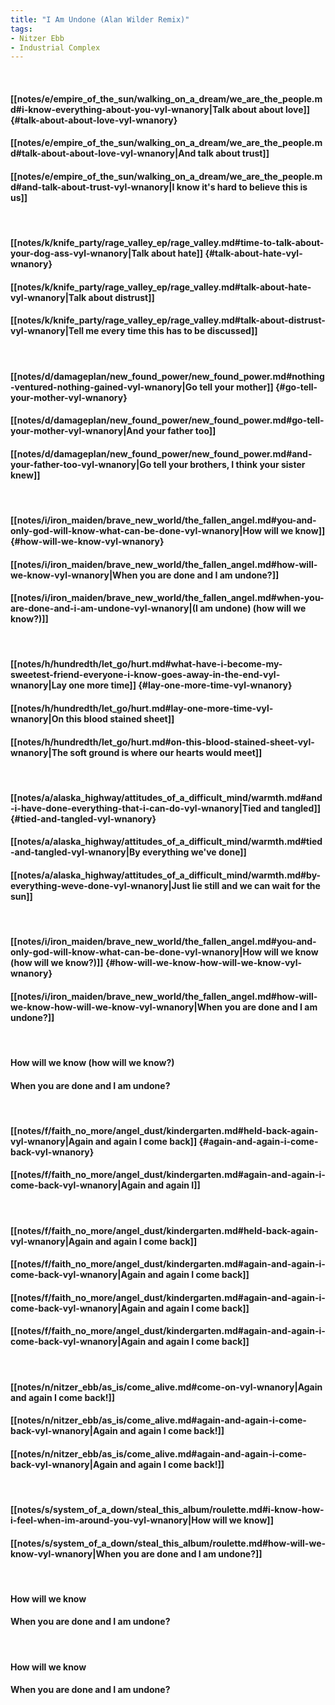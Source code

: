 ```yaml
---
title: "I Am Undone (Alan Wilder Remix)"
tags:
- Nitzer Ebb
- Industrial Complex
---
```

&nbsp;
#### [[notes/e/empire_of_the_sun/walking_on_a_dream/we_are_the_people.md#i-know-everything-about-you-vyl-wnanory|Talk about about love]] {#talk-about-about-love-vyl-wnanory}
#### [[notes/e/empire_of_the_sun/walking_on_a_dream/we_are_the_people.md#talk-about-about-love-vyl-wnanory|And talk about trust]]
#### [[notes/e/empire_of_the_sun/walking_on_a_dream/we_are_the_people.md#and-talk-about-trust-vyl-wnanory|I know it's hard to believe this is us]]
&nbsp;
#### [[notes/k/knife_party/rage_valley_ep/rage_valley.md#time-to-talk-about-your-dog-ass-vyl-wnanory|Talk about hate]] {#talk-about-hate-vyl-wnanory}
#### [[notes/k/knife_party/rage_valley_ep/rage_valley.md#talk-about-hate-vyl-wnanory|Talk about distrust]]
#### [[notes/k/knife_party/rage_valley_ep/rage_valley.md#talk-about-distrust-vyl-wnanory|Tell me every time this has to be discussed]]
&nbsp;
#### [[notes/d/damageplan/new_found_power/new_found_power.md#nothing-ventured-nothing-gained-vyl-wnanory|Go tell your mother]] {#go-tell-your-mother-vyl-wnanory}
#### [[notes/d/damageplan/new_found_power/new_found_power.md#go-tell-your-mother-vyl-wnanory|And your father too]]
#### [[notes/d/damageplan/new_found_power/new_found_power.md#and-your-father-too-vyl-wnanory|Go tell your brothers, I think your sister knew]]
&nbsp;
#### [[notes/i/iron_maiden/brave_new_world/the_fallen_angel.md#you-and-only-god-will-know-what-can-be-done-vyl-wnanory|How will we know]] {#how-will-we-know-vyl-wnanory}
#### [[notes/i/iron_maiden/brave_new_world/the_fallen_angel.md#how-will-we-know-vyl-wnanory|When you are done and I am undone?]]
#### [[notes/i/iron_maiden/brave_new_world/the_fallen_angel.md#when-you-are-done-and-i-am-undone-vyl-wnanory|(I am undone) (how will we know?)]]
&nbsp;
#### [[notes/h/hundredth/let_go/hurt.md#what-have-i-become-my-sweetest-friend-everyone-i-know-goes-away-in-the-end-vyl-wnanory|Lay one more time]] {#lay-one-more-time-vyl-wnanory}
#### [[notes/h/hundredth/let_go/hurt.md#lay-one-more-time-vyl-wnanory|On this blood stained sheet]]
#### [[notes/h/hundredth/let_go/hurt.md#on-this-blood-stained-sheet-vyl-wnanory|The soft ground is where our hearts would meet]]
&nbsp;
#### [[notes/a/alaska_highway/attitudes_of_a_difficult_mind/warmth.md#and-i-have-done-everything-that-i-can-do-vyl-wnanory|Tied and tangled]] {#tied-and-tangled-vyl-wnanory}
#### [[notes/a/alaska_highway/attitudes_of_a_difficult_mind/warmth.md#tied-and-tangled-vyl-wnanory|By everything we've done]]
#### [[notes/a/alaska_highway/attitudes_of_a_difficult_mind/warmth.md#by-everything-weve-done-vyl-wnanory|Just lie still and we can wait for the sun]]
&nbsp;
#### [[notes/i/iron_maiden/brave_new_world/the_fallen_angel.md#you-and-only-god-will-know-what-can-be-done-vyl-wnanory|How will we know (how will we know?)]] {#how-will-we-know-how-will-we-know-vyl-wnanory}
#### [[notes/i/iron_maiden/brave_new_world/the_fallen_angel.md#how-will-we-know-how-will-we-know-vyl-wnanory|When you are done and I am undone?]]
&nbsp;
#### How will we know (how will we know?)
#### When you are done and I am undone?
&nbsp;
#### [[notes/f/faith_no_more/angel_dust/kindergarten.md#held-back-again-vyl-wnanory|Again and again I come back]] {#again-and-again-i-come-back-vyl-wnanory}
#### [[notes/f/faith_no_more/angel_dust/kindergarten.md#again-and-again-i-come-back-vyl-wnanory|Again and again I]]
&nbsp;
#### [[notes/f/faith_no_more/angel_dust/kindergarten.md#held-back-again-vyl-wnanory|Again and again I come back]]
#### [[notes/f/faith_no_more/angel_dust/kindergarten.md#again-and-again-i-come-back-vyl-wnanory|Again and again I come back]]
#### [[notes/f/faith_no_more/angel_dust/kindergarten.md#again-and-again-i-come-back-vyl-wnanory|Again and again I come back]]
#### [[notes/f/faith_no_more/angel_dust/kindergarten.md#again-and-again-i-come-back-vyl-wnanory|Again and again I come back]]
&nbsp;
#### [[notes/n/nitzer_ebb/as_is/come_alive.md#come-on-vyl-wnanory|Again and again I come back!]]
#### [[notes/n/nitzer_ebb/as_is/come_alive.md#again-and-again-i-come-back-vyl-wnanory|Again and again I come back!]]
#### [[notes/n/nitzer_ebb/as_is/come_alive.md#again-and-again-i-come-back-vyl-wnanory|Again and again I come back!]]
&nbsp;
#### [[notes/s/system_of_a_down/steal_this_album/roulette.md#i-know-how-i-feel-when-im-around-you-vyl-wnanory|How will we know]]
#### [[notes/s/system_of_a_down/steal_this_album/roulette.md#how-will-we-know-vyl-wnanory|When you are done and I am undone?]]
&nbsp;
#### How will we know
#### When you are done and I am undone?
&nbsp;
#### How will we know
#### When you are done and I am undone?
